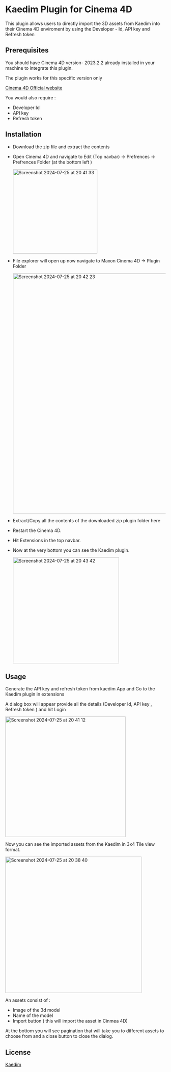 #  Kaedim Plugin for Cinema 4D

This plugin allows users to directly import the 3D assets from Kaedim into their Cinema 4D enviroment by using the  Developer - Id, API key and Refresh token


## Prerequisites

You should have Cinema 4D version- 2023.2.2 already installed in your machine to integrate this plugin.

The plugin works for this specific version only

[Cinema 4D Official website](https://www.maxon.net/en/cinema-4d)

You would also require :
- Developer Id 
- API key
- Refresh token



## Installation

- Download the zip file and extract the contents 
- Open Cinema 4D and navigate to Edit (Top navbar) -> Prefrences -> Prefrences Folder (at the bottom left )

  <img width="265" alt="Screenshot 2024-07-25 at 20 41 33" src="https://github.com/user-attachments/assets/793dacfa-8ef0-4d3e-8946-9a7338de1425">

- File explorer will open up  now navigate to Maxon Cinema 4D -> Plugin Folder
  
  <img width="754" alt="Screenshot 2024-07-25 at 20 42 23" src="https://github.com/user-attachments/assets/b8b2ec62-8f98-4454-bfb8-7fe05cf9691c">

- Extract/Copy all the contents of the downloaded zip plugin folder here
- Restart the Cinema 4D.
- Hit Extensions in the top navbar.
- Now at the very bottom you can see the Kaedim plugin.

  <img width="333" alt="Screenshot 2024-07-25 at 20 43 42" src="https://github.com/user-attachments/assets/a0c81f30-6162-4926-bf22-85cd3c8b9c29">


## Usage

Generate the API key and refresh token from kaedim App and
Go to the Kaedim plugin in extensions 

A dialog box will appear provide all the details (Developer Id, API key , Refresh token ) and hit Login

<img width="378" alt="Screenshot 2024-07-25 at 20 41 12" src="https://github.com/user-attachments/assets/9803017c-644c-4398-9278-598ad82e4c9e">

Now you can see the imported assets from the Kaedim in 3x4 Tile view format.


<img width="428" alt="Screenshot 2024-07-25 at 20 38 40" src="https://github.com/user-attachments/assets/05254e2e-317a-4632-8382-9ad4656bb87f">


An assets consist of :
- Image of the 3d model
- Name of the model 
- Import button ( this will import the asset in Cinmea 4D)

At the bottom you will see pagination that will take you to different assets to choose from and a close button to close the dialog.



## License

[Kaedim](https://www.kaedim3d.com/)

